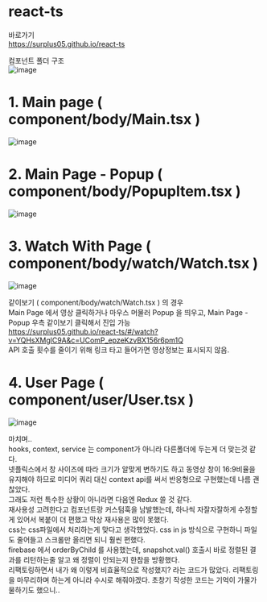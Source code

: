 # react-ts

바로가기  
https://surplus05.github.io/react-ts  
  
컴포넌트 폴더 구조  
![image](https://user-images.githubusercontent.com/104773096/216750682-a7311e13-2035-4359-92bd-b68245963409.png)


# 1. Main page ( component/body/Main.tsx )
![image](https://user-images.githubusercontent.com/104773096/216751155-dc61c729-fb69-4f36-a91d-77605768a233.png)
  
  
# 2. Main Page - Popup ( component/body/PopupItem.tsx )  
![image](https://user-images.githubusercontent.com/104773096/216751131-87ec598a-e25a-45ef-8623-df2d063c4544.png)

  
 
# 3. Watch With Page ( component/body/watch/Watch.tsx )
![image](https://user-images.githubusercontent.com/104773096/216751091-ff6b8c99-883a-4ad0-b4bc-2e1b02b6f523.png)

같이보기 ( component/body/watch/Watch.tsx ) 의 경우  
Main Page 에서 영상 클릭하거나 마우스 머물러 Popup 을 띄우고, Main Page - Popup 우측 같이보기 클릭해서 진입 가능  
https://surplus05.github.io/react-ts/#/watch?v=YQHsXMglC9A&c=UComP_epzeKzvBX156r6pm1Q  
API 호출 횟수를 줄이기 위해 링크 타고 들어가면 영상정보는 표시되지 않음.  
    
# 4. User Page ( component/user/User.tsx )
![image](https://user-images.githubusercontent.com/104773096/216751076-d8a996b3-75e5-400c-8280-c468f232b210.png)
  
  
마치며..  
hooks, context, service 는 component가 아니라 다른폴더에 두는게 더 맞는것 같다.  
넷플릭스에서 창 사이즈에 따라 크기가 알맞게 변하기도 하고 동영상 창이 16:9비율을 유지해야 하므로 미디어 쿼리 대신 context api를 써서 반응형으로 구현했는데 나름 괜찮았다.  
그래도 저런 특수한 상황이 아니라면 다음엔 Redux 쓸 것 같다.    
재사용성 고려한다고 컴포넌트랑 커스텀훅을 남발했는데, 하나씩 자잘자잘하게 수정할게 있어서 복붙이 더 편했고 막상 재사용은 많이 못했다.  
css는 css파일에서 처리하는게 맞다고 생각했었다. css in js 방식으로 구현하니 파일도 줄어들고 스크롤만 올리면 되니 훨씬 편했다.  
firebase 에서 orderByChild 를 사용했는데, snapshot.val() 호출시 바로 정렬된 결과를 리턴하는줄 알고 왜 정렬이 안되는지 한참을 방황했다.  
리팩토링하면서 내가 왜 이렇게 비효율적으로 작성했지? 라는 코드가 많았다. 리팩토링을 마무리하며 하는게 아니라 수시로 해줘야겠다. 초창기 작성한 코드는 기억이 가물가물하기도 했으니.. 

